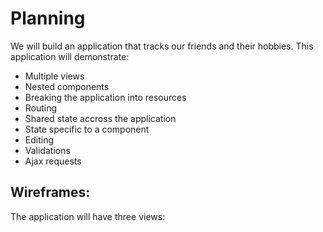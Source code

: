 # Planning

We will build an application that tracks our friends and their hobbies. This application will demonstrate:

- Multiple views
- Nested components
- Breaking the application into resources
- Routing
- Shared state accross the application
- State specific to a component
- Editing
- Validations
- Ajax requests

## Wireframes:

The application will have three views:

